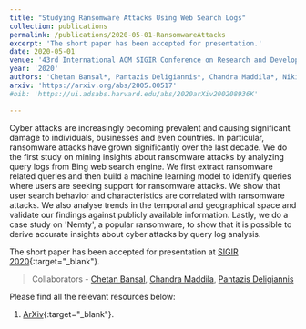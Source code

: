 ```yaml
---
title: "Studying Ransomware Attacks Using Web Search Logs"
collection: publications
permalink: /publications/2020-05-01-RansomwareAttacks
excerpt: 'The short paper has been accepted for presentation.'
date: 2020-05-01
venue: '43rd International ACM SIGIR Conference on Research and Development in Information Retrieval'
year: '2020'
authors: 'Chetan Bansal*, Pantazis Deligiannis*, Chandra Maddila*, Nikitha Rao*'
arxiv: 'https://arxiv.org/abs/2005.00517'
#bib: 'https://ui.adsabs.harvard.edu/abs/2020arXiv200208936K'

---
```

Cyber attacks are increasingly becoming prevalent and causing significant damage to individuals, businesses and even countries. In particular, ransomware attacks have grown significantly over the last decade. We do the first study on mining insights about ransomware attacks by analyzing query logs from Bing web search engine. We first extract ransomware related queries and then build a machine learning model to identify queries where users are seeking support for ransomware attacks. We show that user search behavior and characteristics are correlated with ransomware attacks. We also analyse trends in the temporal and geographical space and validate our findings against publicly available information. Lastly, we do a case study on 'Nemty', a popular ransomware, to show that it is possible to derive accurate insights about cyber attacks by query log analysis.

The short paper has been accepted for presentation at [SIGIR 2020](https://sigir.org/sigir2020/){:target="_blank"}.

> Collaborators - [Chetan Bansal](https://www.microsoft.com/en-us/research/people/chetanb/), [Chandra Maddila](https://www.microsoft.com/en-us/research/people/chmaddil/), [Pantazis Deligiannis](https://www.microsoft.com/en-us/research/people/pdeligia/)

Please find all the relevant resources below:
1. [ArXiv](https://arxiv.org/abs/2005.00517){:target="_blank"}.